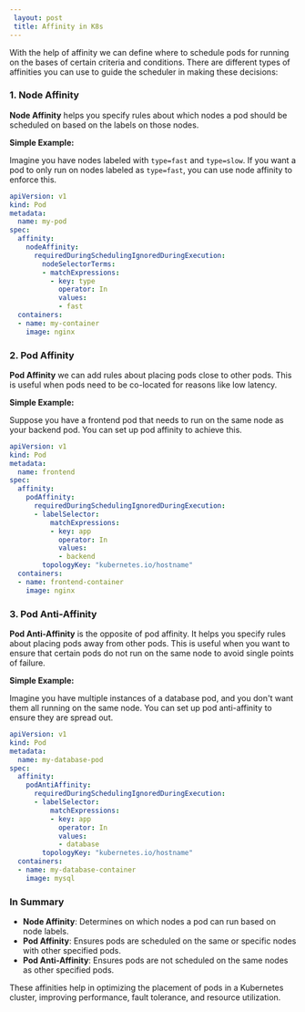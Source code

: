 ```yaml
---
 layout: post
 title: Affinity in K8s
---
```



With the help of affinity we can define where to schedule pods for running on the bases of certain criteria and conditions. There are different types of affinities you can use to guide the scheduler in making these decisions:

### 1. Node Affinity

**Node Affinity** helps you specify rules about which nodes a pod should be scheduled on based on the labels on those nodes.

**Simple Example:**

Imagine you have nodes labeled with `type=fast` and `type=slow`. If you want a pod to only run on nodes labeled as `type=fast`, you can use node affinity to enforce this.

```yaml
apiVersion: v1
kind: Pod
metadata:
  name: my-pod
spec:
  affinity:
    nodeAffinity:
      requiredDuringSchedulingIgnoredDuringExecution:
        nodeSelectorTerms:
        - matchExpressions:
          - key: type
            operator: In
            values:
            - fast
  containers:
  - name: my-container
    image: nginx
```

### 2. Pod Affinity

**Pod Affinity** we can add rules about placing pods close to other pods. This is useful when pods need to be co-located for reasons like low latency.


**Simple Example:**

Suppose you have a frontend pod that needs to run on the same node as your backend pod. You can set up pod affinity to achieve this.

```yaml
apiVersion: v1
kind: Pod
metadata:
  name: frontend
spec:
  affinity:
    podAffinity:
      requiredDuringSchedulingIgnoredDuringExecution:
      - labelSelector:
          matchExpressions:
          - key: app
            operator: In
            values:
            - backend
        topologyKey: "kubernetes.io/hostname"
  containers:
  - name: frontend-container
    image: nginx
```

### 3. Pod Anti-Affinity

**Pod Anti-Affinity** is the opposite of pod affinity. It helps you specify rules about placing pods away from other pods. This is useful when you want to ensure that certain pods do not run on the same node to avoid single points of failure.

**Simple Example:**

Imagine you have multiple instances of a database pod, and you don't want them all running on the same node. You can set up pod anti-affinity to ensure they are spread out.

```yaml
apiVersion: v1
kind: Pod
metadata:
  name: my-database-pod
spec:
  affinity:
    podAntiAffinity:
      requiredDuringSchedulingIgnoredDuringExecution:
      - labelSelector:
          matchExpressions:
          - key: app
            operator: In
            values:
            - database
        topologyKey: "kubernetes.io/hostname"
  containers:
  - name: my-database-container
    image: mysql
```

### In Summary
- **Node Affinity**: Determines on which nodes a pod can run based on node labels.
- **Pod Affinity**: Ensures pods are scheduled on the same or specific nodes with other specified pods.
- **Pod Anti-Affinity**: Ensures pods are not scheduled on the same nodes as other specified pods.

These affinities help in optimizing the placement of pods in a Kubernetes cluster, improving performance, fault tolerance, and resource utilization.